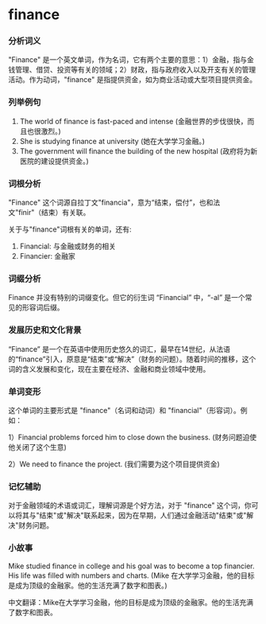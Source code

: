 # finance

### 分析词义

  

"Finance" 是一个英文单词，作为名词，它有两个主要的意思：1）金融，指与金钱管理、借贷、投资等有关的领域；2）财政，指与政府收入以及开支有关的管理活动。作为动词，"finance" 是指提供资金，如为商业活动或大型项目提供资金。

  

### 列举例句

  

1.  The world of finance is fast-paced and intense (金融世界的步伐很快，而且也很激烈。)
2.  She is studying finance at university (她在大学学习金融。)
3.  The government will finance the building of the new hospital (政府将为新医院的建设提供资金。)

  

### 词根分析

  

"Finance" 这个词源自拉丁文"financia"，意为“结束，偿付”，也和法文"finir"（结束）有关联。

  

关于与"finance"词根有关的单词，还有:

  

1.  Financial: 与金融或财务的相关
2.  Financier: 金融家

  

### 词缀分析

  

Finance 并没有特别的词缀变化。但它的衍生词 “Financial” 中，“-al” 是一个常见的形容词后缀。

  

### 发展历史和文化背景

  

“Finance” 是一个在英语中使用历史悠久的词汇，最早在14世纪，从法语的“finance”引入，原意是“结束”或“解决”（财务的问题）。随着时间的推移，这个词的含义发展和变化，现在主要在经济、金融和商业领域中使用。

  

### 单词变形

  

这个单词的主要形式是 "finance"（名词和动词）和 "financial"（形容词）。例如：

  

1）Financial problems forced him to close down the business. (财务问题迫使他关闭了这个生意)

  

2）We need to finance the project. (我们需要为这个项目提供资金)

  

### 记忆辅助

  

对于金融领域的术语或词汇，理解词源是个好方法，对于 "finance" 这个词，你可以将其与"结束"或"解决"联系起来，因为在早期，人们通过金融活动"结束"或"解决"财务问题。

  

### 小故事

  

Mike studied finance in college and his goal was to become a top financier. His life was filled with numbers and charts. (Mike 在大学学习金融，他的目标是成为顶级的金融家。他的生活充满了数字和图表。)

  

中文翻译：Mike在大学学习金融，他的目标是成为顶级的金融家。他的生活充满了数字和图表。
